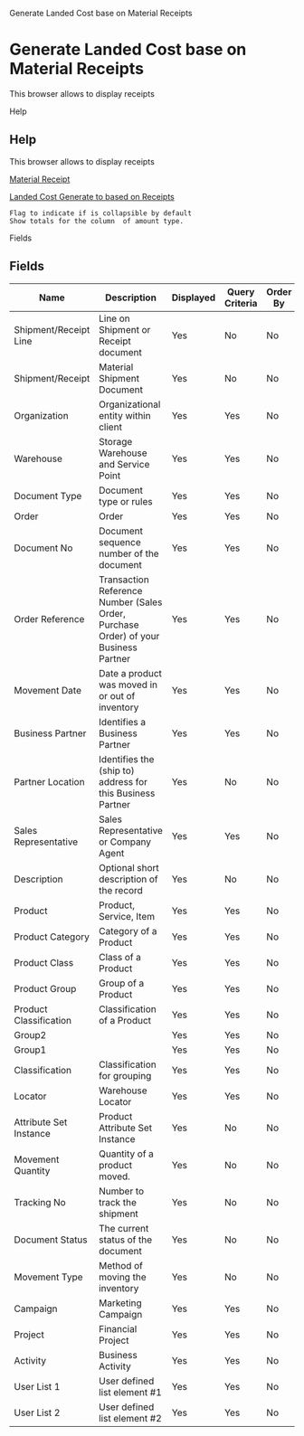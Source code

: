 
Generate Landed Cost base on Material Receipts
# Generate Landed Cost base on Material Receipts


This browser allows to display receipts

Help
## Help

This browser allows to display receipts

[Material Receipt](../../functional-guide/window/window-material-receipt.md)

[Landed Cost Generate to based on Receipts](../../functional-guide/process/process-c_landedcost-receipts.md)

```
Flag to indicate if is collapsible by default
Show totals for the column  of amount type.
```
Fields
## Fields




Name                   | Description                                                                         | Displayed | Query Criteria | Order By | Read Only | Mandatory
---------------------- | ----------------------------------------------------------------------------------- | --------- | -------------- | -------- | --------- | ---------
Shipment/Receipt Line  | Line on Shipment or Receipt document                                                | Yes       | No             | No       | Yes       | No       
Shipment/Receipt       | Material Shipment Document                                                          | Yes       | No             | No       | Yes       | No       
Organization           | Organizational entity within client                                                 | Yes       | Yes            | No       | Yes       | No       
Warehouse              | Storage Warehouse and Service Point                                                 | Yes       | Yes            | No       | Yes       | No       
Document Type          | Document type or rules                                                              | Yes       | Yes            | No       | Yes       | No       
Order                  | Order                                                                               | Yes       | Yes            | No       | Yes       | No       
Document No            | Document sequence number of the document                                            | Yes       | Yes            | No       | Yes       | No       
Order Reference        | Transaction Reference Number (Sales Order, Purchase Order) of your Business Partner | Yes       | Yes            | No       | Yes       | No       
Movement Date          | Date a product was moved in or out of inventory                                     | Yes       | Yes            | No       | Yes       | No       
Business Partner       | Identifies a Business Partner                                                       | Yes       | Yes            | No       | Yes       | No       
Partner Location       | Identifies the (ship to) address for this Business Partner                          | Yes       | No             | No       | Yes       | No       
Sales Representative   | Sales Representative or Company Agent                                               | Yes       | Yes            | No       | Yes       | No       
Description            | Optional short description of the record                                            | Yes       | No             | No       | Yes       | No       
Product                | Product, Service, Item                                                              | Yes       | Yes            | No       | Yes       | No       
Product Category       | Category of a Product                                                               | Yes       | Yes            | No       | Yes       | No       
Product Class          | Class of a Product                                                                  | Yes       | Yes            | No       | Yes       | No       
Product Group          | Group of a Product                                                                  | Yes       | Yes            | No       | Yes       | No       
Product Classification | Classification of a Product                                                         | Yes       | Yes            | No       | Yes       | No       
Group2                 |                                                                                     | Yes       | Yes            | No       | Yes       | No       
Group1                 |                                                                                     | Yes       | Yes            | No       | Yes       | No       
Classification         | Classification for grouping                                                         | Yes       | Yes            | No       | Yes       | No       
Locator                | Warehouse Locator                                                                   | Yes       | Yes            | No       | Yes       | No       
Attribute Set Instance | Product Attribute Set Instance                                                      | Yes       | No             | No       | Yes       | No       
Movement Quantity      | Quantity of a product moved.                                                        | Yes       | No             | No       | Yes       | No       
Tracking No            | Number to track the shipment                                                        | Yes       | No             | No       | Yes       | No       
Document Status        | The current status of the document                                                  | Yes       | No             | No       | Yes       | No       
Movement Type          | Method of moving the inventory                                                      | Yes       | No             | No       | Yes       | No       
Campaign               | Marketing Campaign                                                                  | Yes       | Yes            | No       | Yes       | No       
Project                | Financial Project                                                                   | Yes       | Yes            | No       | Yes       | No       
Activity               | Business Activity                                                                   | Yes       | Yes            | No       | Yes       | No       
User List 1            | User defined list element #1                                                        | Yes       | Yes            | No       | Yes       | No       
User List 2            | User defined list element #2                                                        | Yes       | Yes            | No       | Yes       | No       
